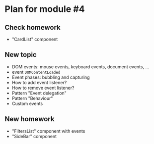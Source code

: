 # Plan for module #4

## Check homework

- "CardList" component

## New topic

- DOM events: mouse events, keyboard events, document events, ...
- event `DOMContentLoaded`
- Event phases: bubbling and capturing
- How to add event listener?
- How to remove event listener?
- Pattern "Event delegation"
- Pattern "Behaviour"
- Custom events

## New homework

- "FiltersList" component with events
- "SideBar" component

